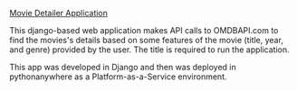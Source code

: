 <a href="http://danialarab.pythonanywhere.com/movies/" target="_blank" rel="noopener">Movie Detailer Application</a>


This django-based web application makes API calls to OMDBAPI.com to find the movies's details based on some features of the movie (title, year, and genre) provided by the user. The title is required to run the application.

This app was developed in Django and then was deployed in pythonanywhere as a Platform-as-a-Service environment.
